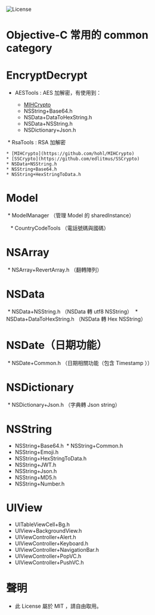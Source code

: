 ![License](https://img.shields.io/dub/l/vibe-d.svg)

# Objective-C 常用的 common category

# EncryptDecrypt
  
  * AESTools : AES 加解密，有使用到：
  
    * [MIHCrypto](https://github.com/hohl/MIHCrypto)
    * NSString+Base64.h
    * NSData+DataToHexString.h
    * NSData+NSString.h
    * NSDictionary+Json.h
    
  * RsaTools : RSA 加解密
  
    * [MIHCrypto](https://github.com/hohl/MIHCrypto)
    * [SSCrypto](https://github.com/edlitmus/SSCrypto)
    * NSData+NSString.h
    * NSString+Base64.h
    * NSString+HexStringToData.h
  
# Model

  * ModelManager （管理 Model 的 sharedInstance）
  
    * CountryCodeTools （電話號碼與國碼）

# NSArray

  * NSArray+RevertArray.h （翻轉陣列）
  
# NSData

  * NSData+NSString.h （NSData 轉 utf8 NSString）
  * NSData+DataToHexString.h （NSData 轉 Hex NSString）

# NSDate（日期功能）

  * NSDate+Common.h （日期相關功能（包含 Timestamp ））
  
# NSDictionary

  * NSDictionary+Json.h （字典轉 Json string）
  
# NSString

  * NSString+Base64.h
  * NSString+Common.h
  * NSString+Emoji.h
  * NSString+HexStringToData.h
  * NSString+JWT.h
  * NSString+Json.h
  * NSString+MD5.h
  * NSString+Number.h
  
# UIView

  * UITableViewCell+Bg.h
  * UIView+BackgroundView.h
  * UIViewController+Alert.h
  * UIViewController+Keyboard.h
  * UIViewController+NavigationBar.h
  * UIViewController+PopVC.h
  * UIViewController+PushVC.h

# 聲明
- 此 License 屬於 MIT ，請自由取用。
